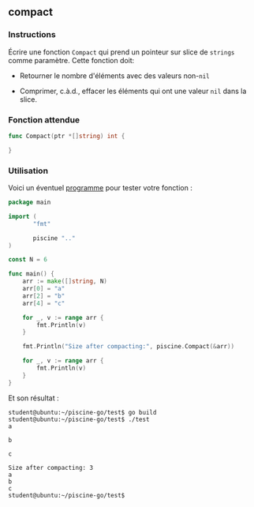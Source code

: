 ## compact

### Instructions

Écrire une fonction `Compact` qui prend un pointeur sur slice de `strings` comme paramètre.
Cette fonction doit:

- Retourner le nombre d'éléments avec des valeurs non-`nil`

- Comprimer, c.à.d., effacer les éléments qui ont une valeur `nil` dans la slice.

### Fonction attendue

```go
func Compact(ptr *[]string) int {

}
```

### Utilisation

Voici un éventuel [programme](TODO-LINK) pour tester votre fonction :

```go
package main

import (
       "fmt"

       piscine ".."
)

const N = 6

func main() {
	arr := make([]string, N)
	arr[0] = "a"
	arr[2] = "b"
	arr[4] = "c"

	for _, v := range arr {
		fmt.Println(v)
	}

	fmt.Println("Size after compacting:", piscine.Compact(&arr))

	for _, v := range arr {
		fmt.Println(v)
	}
}
```

Et son résultat :

```console
student@ubuntu:~/piscine-go/test$ go build
student@ubuntu:~/piscine-go/test$ ./test
a

b

c

Size after compacting: 3
a
b
c
student@ubuntu:~/piscine-go/test$
```
